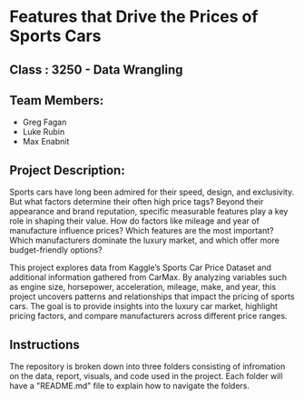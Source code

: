 # Features that Drive the Prices of Sports Cars

## Class : 3250 - Data Wrangling

## Team Members:

- Greg Fagan
- Luke Rubin
- Max Enabnit

## Project Description:

Sports cars have long been admired for their speed, design, and exclusivity. But what factors determine their often high price tags? Beyond their appearance and brand reputation, specific measurable features play a key role in shaping their value. How do factors like mileage and year of manufacture influence prices? Which features are the most important? Which manufacturers dominate the luxury market, and which offer more budget-friendly options?

This project explores data from Kaggle’s Sports Car Price Dataset and additional information gathered from CarMax. By analyzing variables such as engine size, horsepower, acceleration, mileage, make, and year, this project uncovers patterns and relationships that impact the pricing of sports cars. The goal is to provide insights into the luxury car market, highlight pricing factors, and compare manufacturers across different price ranges.

## Instructions

The repository is broken down into three folders consisting of infromation on the data, report, visuals, and code used in the project. Each folder will have a "README.md" file to explain how to navigate the folders.
